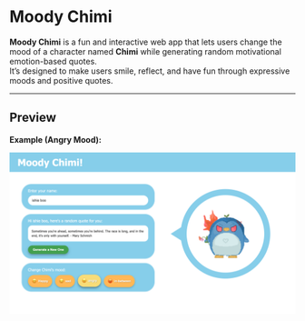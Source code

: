 # Moody Chimi 

**Moody Chimi** is a fun and interactive web app that lets users change the mood of a character named **Chimi** while generating random motivational emotion-based quotes.  
It’s designed to make users smile, reflect, and have fun through expressive moods and positive quotes.

---

## Preview

**Example (Angry Mood):**

![Moody Chimi Screenshot](./media/moody-chimi-screenshot.png)
